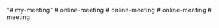 "# my-meeting" 
#   o n l i n e - m e e t i n g  
 #   o n l i n e - m e e t i n g  
 #   o n l i n e - m e e t i n g  
 #   m e e t i n g  
 